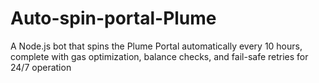 # Auto-spin-portal-Plume
A Node.js bot that spins the Plume Portal automatically every 10 hours, complete with gas optimization, balance checks, and fail-safe retries for 24/7 operation
